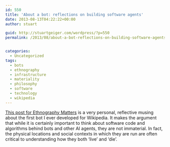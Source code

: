 ```yaml
---
id: 550
title: 'About a bot: reflections on building software agents'
date: 2013-08-13T04:22:22+00:00
author: stuart

guid: http://stuartgeiger.com/wordpress/?p=550
permalink: /2013/08/about-a-bot-reflections-on-building-software-agents/


categories:
  - Uncategorized
tags:
  - bots
  - ethnography
  - infrastructure
  - materiality
  - philosophy
  - software
  - technology
  - wikipedia
---
```

[This post for Ethnography Matters](ttp://ethnographymatters.net/2013/08/13/about-a-bot/) is a very personal, reflective musing about the first bot I ever developed for Wikipedia. It makes the argument that while it is certainly important to think about software code and algorithms behind bots and other AI agents, they are not immaterial. In fact, the physical locations and social contexts in which they are run are often critical to understanding how they both &#8216;live&#8217; and &#8216;die&#8217;.